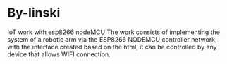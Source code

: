# By-linski
IoT work with esp8266 nodeMCU 
The work consists of implementing the system of a robotic arm via the ESP8266 NODEMCU controller network, with the interface created based on the html, it can be controlled by any device that allows WIFI connection.
